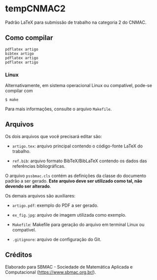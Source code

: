 # tempCNMAC2

Padrão LaTeX para submissão de trabalho na categoria 2 do CNMAC.

## Como compilar

	pdflatex artigo
	bibtex artigo
	pdflatex artigo
	pdflatex artigo

### Linux

Alternativamente, em sistema operacional Linux ou compatível, pode-se compilar com

	$ make

Para mais informações, consulte o arquivo `Makefile`.

## Arquivos

Os dois arquivos que você precisará editar são:

- `artigo.tex`: arquivo principal contendo o código-fonte LaTeX do trabalho.

- `ref.bib`: arquivo formato BibTeX/BibLaTeX contendo os dados das referências bibliográficas.

O arquivo `pssbmac.cls` contém as definições da classe do documento padrão a ser gerado. __Este arquivo deve ser utilizado como tal, não devendo ser alterado__.

Os demais arquivos são auxiliares:

- `artigo.pdf`: exemplo do PDF a ser gerado.

- `ex_fig.jpg`: arquivo de imagem utilizada como exemplo.

- `Makefile`: Makefile para geração do arquivo em terminal Linux ou compatível.

- `.gitignore`: arquivo de configuração do Git.

## Créditos

Elaborado para SBMAC - Sociedade de Matemática Aplicada e Computacional (https://www.sbmac.org.br/).
